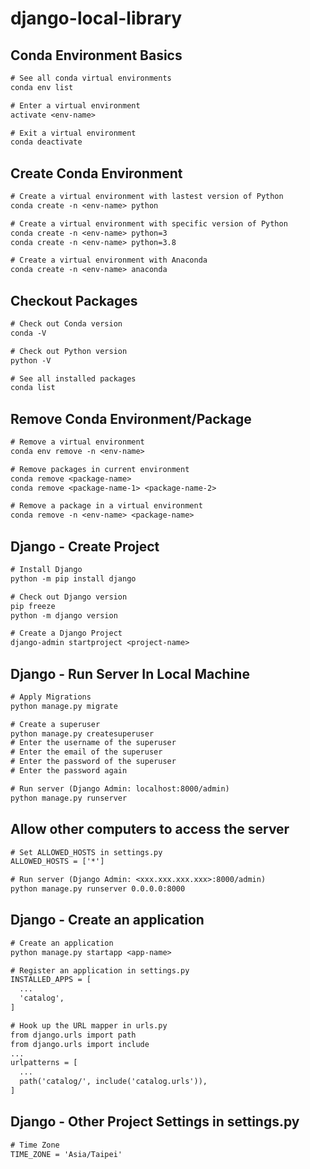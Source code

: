 # django-local-library

## Conda Environment Basics

```diff
# See all conda virtual environments
conda env list

# Enter a virtual environment
activate <env-name>

# Exit a virtual environment
conda deactivate
```

## Create Conda Environment

```diff
# Create a virtual environment with lastest version of Python
conda create -n <env-name> python

# Create a virtual environment with specific version of Python
conda create -n <env-name> python=3
conda create -n <env-name> python=3.8

# Create a virtual environment with Anaconda
conda create -n <env-name> anaconda
```

## Checkout Packages

```diff
# Check out Conda version
conda -V

# Check out Python version
python -V

# See all installed packages
conda list
```

## Remove Conda Environment/Package

```diff
# Remove a virtual environment
conda env remove -n <env-name>

# Remove packages in current environment
conda remove <package-name>
conda remove <package-name-1> <package-name-2>

# Remove a package in a virtual environment
conda remove -n <env-name> <package-name>
```

## Django - Create Project

```diff
# Install Django
python -m pip install django

# Check out Django version
pip freeze
python -m django version

# Create a Django Project
django-admin startproject <project-name>
```

## Django - Run Server In Local Machine

```diff
# Apply Migrations
python manage.py migrate

# Create a superuser
python manage.py createsuperuser
# Enter the username of the superuser
# Enter the email of the superuser
# Enter the password of the superuser
# Enter the password again

# Run server (Django Admin: localhost:8000/admin)
python manage.py runserver
```

## Allow other computers to access the server

```diff
# Set ALLOWED_HOSTS in settings.py
ALLOWED_HOSTS = ['*']

# Run server (Django Admin: <xxx.xxx.xxx.xxx>:8000/admin)
python manage.py runserver 0.0.0.0:8000
```

## Django - Create an application

```diff
# Create an application
python manage.py startapp <app-name>

# Register an application in settings.py
INSTALLED_APPS = [
  ...
  'catalog',
]

# Hook up the URL mapper in urls.py
from django.urls import path
from django.urls import include
...
urlpatterns = [
  ...
  path('catalog/', include('catalog.urls')),
]

```









## Django - Other Project Settings in settings.py

```diff
# Time Zone
TIME_ZONE = 'Asia/Taipei'
```
